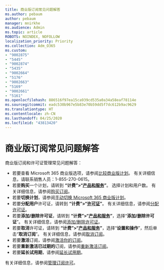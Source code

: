 ```yaml
---
title: 商业版订阅常见问题解答
ms.author: pebaum
author: pebaum
manager: mnirkhe
ms.audience: Admin
ms.topic: article
ROBOTS: NOINDEX, NOFOLLOW
localization_priority: Priority
ms.collection: Adm_O365
ms.custom:
- "9002875"
- "5445"
- "9002874"
- "5435"
- "9002664"
- "5176"
- "9002663"
- "5169"
- "9002661"
- "5161"
ms.openlocfilehash: 886516f97ea15ca939cd535a0a34a58eaf78114e
ms.sourcegitcommit: eadc530b967e5b83e70b59dd5f7dc612b9ac9629
ms.translationtype: HT
ms.contentlocale: zh-CN
ms.lasthandoff: 04/25/2020
ms.locfileid: "43813420"
---
```

# <a name="business-subscription-faq"></a>商业版订阅常见问题解答

商业版订阅和许可证管理常见问题解答：

- 若要查看 Microsoft 365 商业版选项，请参阅[比较商业版计划](https://www.microsoft.com/microsoft-365/compare-all-microsoft-365-products?&activetab=tab:primaryr2)。 有关详细信息，请联系销售人员：1-855-270-0615。
- 若要**购买**一个计划，请转到 **“计费”>“[产品和服务](https://go.microsoft.com/fwlink/p/?linkid=868433)”**。 选择计划和用户数。 有关详细信息，请参阅[购买订阅](https://docs.microsoft.com/microsoft-365/commerce/buy-another-subscription?view=o365-worldwide)。
- 若要**切换计划**，请参阅[手动切换 Microsoft 365 商业版计划](https://docs.microsoft.com/microsoft-365/commerce/subscriptions/switch-plans-manually?view=o365-worldwide)。
- 若要**分配用户**许可证，请转到 **“计费”>“[许可证](https://go.microsoft.com/fwlink/p/?linkid=842264)”**。 有关详细信息，请参阅[分配许可证](https://docs.microsoft.com/microsoft-365/admin/manage/assign-licenses-to-users?view=o365-worldwide)。
- 若要**添加/删除许可证**，请转到 **“计费”>“[产品和服务](https://go.microsoft.com/fwlink/p/?linkid=842054)”**，选择“**添加/删除许可证**”。 有关详细信息，请参阅[添加/删除许可证](https://docs.microsoft.com/microsoft-365/commerce/licenses/buy-licenses?view=o365-worldwide#add-or-remove-licenses-for-your-business-subscription)。
- 若要**取消**许可证，请转到 **“计费”>“[产品和服务](https://go.microsoft.com/fwlink/p/?linkid=842054)”**，选择“**设置和操作**”，然后单击“**取消订阅**”。 有关详细信息，请参阅[取消订阅](https://docs.microsoft.com/office365/admin/subscriptions-and-billing/cancel-your-subscription)。
- 若要**激活**订阅，请参阅[激活你的订阅](https://docs.microsoft.com/alchemyinsights/activate-your-office-365-subscription)。
- 若要**重新激活已过期的**订阅，请参阅[重新激活订阅](https://docs.microsoft.com/alchemyinsights/reactivate-your-subscription)。
- 若要**延长试用期**，请参阅[延长试用期](https://docs.microsoft.com/alchemyinsights/extend-your-trial-for-office-365-for-business)。

有关详细信息，请参阅[管理订阅许可](https://docs.microsoft.com/microsoft-365/commerce/licenses/buy-licenses?view=o365-worldwide#add-or-remove-licenses-for-your-business-subscription)。
